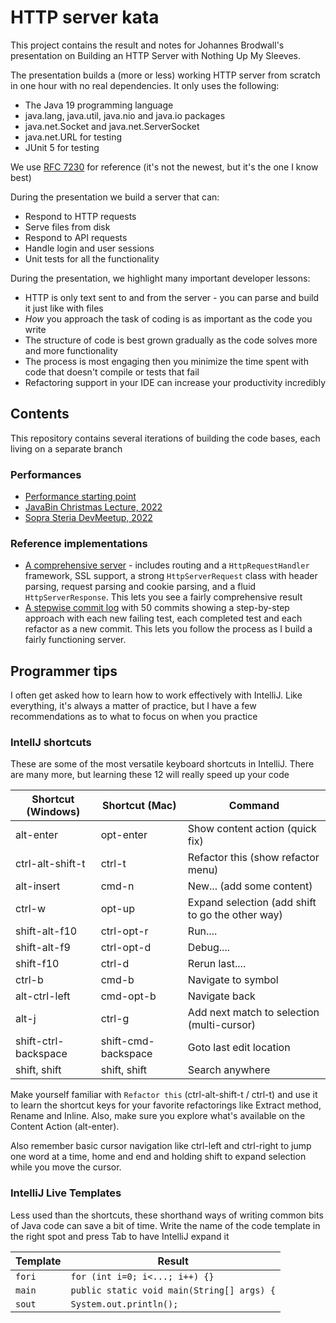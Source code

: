 # HTTP server kata

This project contains the result and notes for Johannes Brodwall's presentation on Building an HTTP Server with Nothing Up My Sleeves.

The presentation builds a (more or less) working HTTP server from scratch in one hour with no real dependencies. It only uses the following:

* The Java 19 programming language
* java.lang, java.util, java.nio and java.io packages
* java.net.Socket and java.net.ServerSocket
* java.net.URL for testing
* JUnit 5 for testing

We use [RFC 7230](https://www.rfc-editor.org/rfc/rfc7230) for reference (it's not the newest, but it's the one I know best)

During the presentation we build a server that can:

* Respond to HTTP requests
* Serve files from disk
* Respond to API requests
* Handle login and user sessions
* Unit tests for all the functionality

During the presentation, we highlight many important developer lessons:

* HTTP is only text sent to and from the server - you can parse and build it just like with files
* *How* you approach the task of coding is as important as the code you write
* The structure of code is best grown gradually as the code solves more and more functionality
* The process is most engaging then you minimize the time spent with code that doesn't compile or tests that fail
* Refactoring support in your IDE can increase your productivity incredibly

## Contents

This repository contains several iterations of building the code bases, each living on a separate branch

### Performances

* [Performance starting point](https://github.com/jhannes/kata-http-server/tags)
* [JavaBin Christmas Lecture, 2022](https://github.com/jhannes/kata-http-server/tree/performance/javabin-2022-M12)
* [Sopra Steria DevMeetup, 2022](https://github.com/jhannes/kata-http-server/tree/performance/soprasteria-2023-M2)

### Reference implementations

* [A comprehensive server](https://github.com/jhannes/kata-http-server/tree/reference/comprehensive-server) - includes routing and a `HttpRequestHandler` framework, SSL support, a strong `HttpServerRequest` class with header parsing, request parsing and cookie parsing, and a fluid `HttpServerResponse`. This lets you see a fairly comprehensive result
* [A stepwise commit log](https://github.com/jhannes/kata-http-server/commits/reference/stepwise-commits) with 50 commits showing a step-by-step approach with each new failing test, each completed test and each refactor as a new commit. This lets you follow the process as I build a fairly functioning server.

## Programmer tips

I often get asked how to learn how to work effectively with IntelliJ. Like everything, it's always a matter of practice, but I have a few recommendations as to what to focus on when you practice

### IntellJ shortcuts

These are some of the most versatile keyboard shortcuts in IntelliJ. There are many more, but learning these 12 will really speed up your code

| Shortcut (Windows)   | Shortcut (Mac)      | Command                                          |
|----------------------|---------------------|--------------------------------------------------|
| alt-enter            | opt-enter           | Show content action (quick fix)                  |
| ctrl-alt-shift-t     | ctrl-t              | Refactor this (show refactor menu)               |
| alt-insert           | cmd-n               | New... (add some content)                        |
| ctrl-w               | opt-up              | Expand selection (add shift to go the other way) |
| shift-alt-f10        | ctrl-opt-r          | Run....                                          |
| shift-alt-f9         | ctrl-opt-d          | Debug....                                        |
| shift-f10            | ctrl-d              | Rerun last....                                   |
| ctrl-b               | cmd-b               | Navigate to symbol                               |
| alt-ctrl-left        | cmd-opt-b           | Navigate back                                    |
| alt-j                | ctrl-g              | Add next match to selection (multi-cursor)       |
| shift-ctrl-backspace | shift-cmd-backspace | Goto last edit location                          |
| shift, shift         | shift, shift        | Search anywhere                                  |

Make yourself familiar with `Refactor this` (ctrl-alt-shift-t / ctrl-t) and use it to learn the shortcut keys for your favorite refactorings like Extract method, Rename and Inline. Also, make sure you explore what's available on the Content Action (alt-enter).

Also remember basic cursor navigation like ctrl-left and ctrl-right to jump one word at a time, home and end and holding shift to expand selection while you move the cursor.

### IntelliJ Live Templates

Less used than the shortcuts, these shorthand ways of writing common bits of Java code can save a bit of time. Write the name of the code template in the right spot and press Tab to have IntelliJ expand it

| Template    | Result                                     |
|-------------|--------------------------------------------|
| `fori`      | `for (int i=0; i<...; i++) {}`             |
| `main`      | `public static void main(String[] args) {` |
| `sout`      | `System.out.println();`                    |

